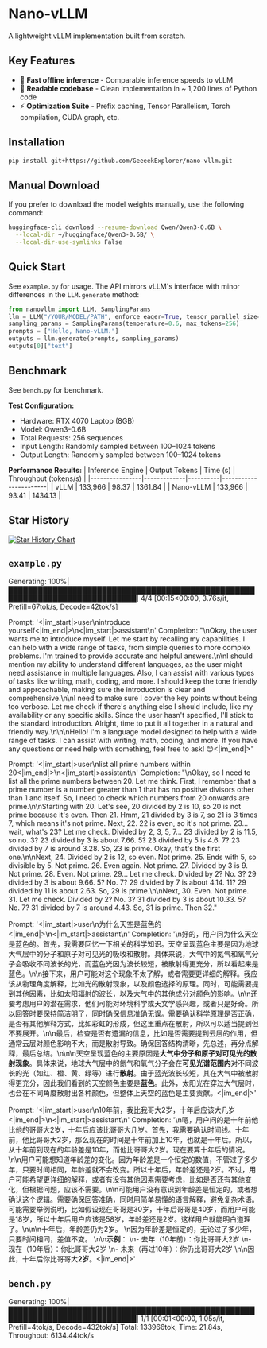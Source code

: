 # Nano-vLLM

A lightweight vLLM implementation built from scratch.

## Key Features

* 🚀 **Fast offline inference** - Comparable inference speeds to vLLM
* 📖 **Readable codebase** - Clean implementation in ~ 1,200 lines of Python code
* ⚡ **Optimization Suite** - Prefix caching, Tensor Parallelism, Torch compilation, CUDA graph, etc.

## Installation

```bash
pip install git+https://github.com/GeeeekExplorer/nano-vllm.git
```

## Manual Download

If you prefer to download the model weights manually, use the following command:
```bash
huggingface-cli download --resume-download Qwen/Qwen3-0.6B \
  --local-dir ~/huggingface/Qwen3-0.6B/ \
  --local-dir-use-symlinks False
```

## Quick Start

See `example.py` for usage. The API mirrors vLLM's interface with minor differences in the `LLM.generate` method:
```python
from nanovllm import LLM, SamplingParams
llm = LLM("/YOUR/MODEL/PATH", enforce_eager=True, tensor_parallel_size=1)
sampling_params = SamplingParams(temperature=0.6, max_tokens=256)
prompts = ["Hello, Nano-vLLM."]
outputs = llm.generate(prompts, sampling_params)
outputs[0]["text"]
```

## Benchmark

See `bench.py` for benchmark.

**Test Configuration:**
- Hardware: RTX 4070 Laptop (8GB)
- Model: Qwen3-0.6B
- Total Requests: 256 sequences
- Input Length: Randomly sampled between 100–1024 tokens
- Output Length: Randomly sampled between 100–1024 tokens

**Performance Results:**
| Inference Engine | Output Tokens | Time (s) | Throughput (tokens/s) |
|----------------|-------------|----------|-----------------------|
| vLLM           | 133,966     | 98.37    | 1361.84               |
| Nano-vLLM      | 133,966     | 93.41    | 1434.13               |


## Star History

[![Star History Chart](https://api.star-history.com/svg?repos=GeeeekExplorer/nano-vllm&type=Date)](https://www.star-history.com/#GeeeekExplorer/nano-vllm&Date)


## `example.py`

Generating: 100%|████████████████████████████████████████████████████████████████████████████| 4/4 [00:15<00:00,  3.76s/it, Prefill=67tok/s, Decode=42tok/s]


Prompt: '<|im_start|>user\nintroduce yourself<|im_end|>\n<|im_start|>assistant\n'
Completion: "<think>\nOkay, the user wants me to introduce myself. Let me start by recalling my capabilities. I can help with a wide range of tasks, from simple queries to more complex problems. I'm trained to provide accurate and helpful answers.\n\nI should mention my ability to understand different languages, as the user might need assistance in multiple languages. Also, I can assist with various types of tasks like writing, math, coding, and more. I should keep the tone friendly and approachable, making sure the introduction is clear and comprehensive.\n\nI need to make sure I cover the key points without being too verbose. Let me check if there's anything else I should include, like my availability or any specific skills. Since the user hasn't specified, I'll stick to the standard introduction. Alright, time to put it all together in a natural and friendly way.\n</think>\n\nHello! I'm a language model designed to help with a wide range of tasks. I can assist with writing, math, coding, and more. If you have any questions or need help with something, feel free to ask! 😊<|im_end|>"


Prompt: '<|im_start|>user\nlist all prime numbers within 20<|im_end|>\n<|im_start|>assistant\n'
Completion: "<think>\nOkay, so I need to list all the prime numbers between 20. Let me think. First, I remember that a prime number is a number greater than 1 that has no positive divisors other than 1 and itself. So, I need to check which numbers from 20 onwards are prime.\n\nStarting with 20. Let's see, 20 divided by 2 is 10, so 20 is not prime because it's even. Then 21. Hmm, 21 divided by 3 is 7, so 21 is 3 times 7, which means it's not prime. Next, 22. 22 is even, so it's not prime. 23... wait, what's 23? Let me check. Divided by 2, 3, 5, 7... 23 divided by 2 is 11.5, so no. 3? 23 divided by 3 is about 7.66. 5? 23 divided by 5 is 4.6. 7? 23 divided by 7 is around 3.28. So, 23 is prime. Okay, that's the first one.\n\nNext, 24. Divided by 2 is 12, so even. Not prime. 25. Ends with 5, so divisible by 5. Not prime. 26. Even again. Not prime. 27. Divided by 3 is 9. Not prime. 28. Even. Not prime. 29... Let me check. Divided by 2? No. 3? 29 divided by 3 is about 9.66. 5? No. 7? 29 divided by 7 is about 4.14. 11? 29 divided by 11 is about 2.63. So, 29 is prime.\n\nNext, 30. Even. Not prime. 31. Let me check. Divided by 2? No. 3? 31 divided by 3 is about 10.33. 5? No. 7? 31 divided by 7 is around 4.43. So, 31 is prime. Then 32."


Prompt: '<|im_start|>user\n为什么天空是蓝色的<|im_end|>\n<|im_start|>assistant\n'
Completion: '<think>\n好的，用户问为什么天空是蓝色的。首先，我需要回忆一下相关的科学知识。天空呈现蓝色主要是因为地球大气层中的分子和原子对可见光的吸收和散射。具体来说，大气中的氮气和氧气分子会吸收不同波长的光，而蓝色光因为波长较短，被散射得更充分，所以看起来是蓝色。\n\n接下来，用户可能对这个现象不太了解，或者需要更详细的解释。我应该从物理角度解释，比如光的散射现象，以及颜色选择的原理。同时，可能需要提到其他因素，比如太阳辐射的波长，以及大气中的其他成分对颜色的影响。\n\n还要考虑用户的潜在需求，他们可能对环境科学或天文学感兴趣，或者只是好奇。所以回答时要保持简洁明了，同时确保信息准确无误。需要确认科学原理是否正确，是否有其他解释方式，比如彩虹的形成，但这里重点在散射，所以可以适当提到但不要展开。\n\n最后，检查是否有遗漏的信息，比如是否需要提到云层的作用，但通常云层对颜色影响不大，而是散射导致。确保回答结构清晰，先总述，再分点解释，最后总结。\n</think>\n\n天空呈现蓝色的主要原因是**大气中分子和原子对可见光的散射现象**。具体来说，地球大气层中的氮气和氧气分子会在**可见光谱范围内**对不同波长的光（如红、橙、黄、绿等）进行**散射**。由于蓝光波长较短，其在大气中被散射得更充分，因此我们看到的天空颜色主要是**蓝色**。此外，太阳光在穿过大气层时，也会在不同角度散射出各种颜色，但整体上天空的蓝色是主要贡献。<|im_end|>'


Prompt: '<|im_start|>user\n10年前，我比我哥大2岁，十年后应该大几岁<|im_end|>\n<|im_start|>assistant\n'
Completion: '<think>\n嗯，用户问的是十年前他比他的哥哥大2岁，十年后应该比哥哥大几岁。首先，我需要确认时间线。十年前，他比哥哥大2岁，那么现在的时间是十年前加上10年，也就是十年后。所以，从十年前到现在的年龄差是10年，而他比哥哥大2岁。现在要算十年后的情况。\n\n用户可能想知道年龄差的变化。因为年龄差是一个恒定的数值，不管过了多少年，只要时间相同，年龄差就不会改变。所以十年后，年龄差还是2岁。不过，用户可能希望更详细的解释，或者有没有其他因素需要考虑，比如是否还有其他变化，但根据问题，应该不需要。\n\n可能用户没有意识到年龄差是恒定的，或者想确认这个逻辑。需要确保回答准确，同时用简单易懂的语言解释，避免复杂术语。可能需要举例说明，比如假设现在哥哥是30岁，十年后哥哥是40岁，而用户可能是18岁，所以十年后用户应该是58岁，年龄差还是2岁。这样用户就能明白道理了。\n</think>\n\n十年后，年龄差仍为2岁。  \n因为年龄差是恒定的，无论过了多少年，只要时间相同，差值不变。  \n\n**示例**：  \n- 去年（10年前）：你比哥哥大2岁  \n- 现在（10年后）：你比哥哥大2岁  \n- 未来（再过10年）：你仍比哥哥大2岁  \n\n因此，十年后你比哥哥大**2岁**。<|im_end|>'

## `bench.py`

Generating: 100%|████████████████████████████████████████████████████████████████████████████| 1/1 [00:01<00:00,  1.05s/it, Prefill=4tok/s, Decode=432tok/s]
Total: 133966tok, Time: 21.84s, Throughput: 6134.44tok/s
